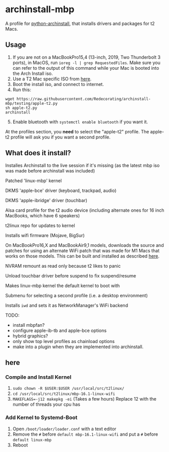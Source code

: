# archinstall-mbp

A profile for [python-archinstall](https://github.com/archlinux/archinstall), that installs drivers and packages for t2 Macs.

## Usage
1. If you are not on a MacBookPro15,4 (13-inch, 2019, Two Thunderbolt 3 ports), in MacOS, run `ioreg -l | grep RequestedFiles`. Make sure you can refer to the output of this command while your Mac is booted into the Arch Install iso.
2. Use a T2 Mac specific ISO from [here](https://dl.t2linux.org/archlinux/iso/index.html).
3. Boot the install iso, and connect to internet.
4. Run this:
```shell
wget https://raw.githubusercontent.com/Redecorating/archinstall-mbp/testing/apple-t2.py
sh apple-t2.py
archinstall
```
5. Enable bluetooth with `systemctl enable bluetooth` if you want it.

At the profiles section, you **need** to select the "apple-t2" profile. The
apple-t2 profile will ask you if you want a second profile.

## What does it install?

Installes Archinstall to the live session if it's missing (as the latest
mbp iso was made before archinstall was included)

Patched 'linux-mbp' kernel

DKMS 'apple-bce' driver (keyboard, trackpad, audio) 

DKMS 'apple-ibridge' driver (touchbar)

Alsa card profile for the t2 audio device (including alternate ones for
16 inch MacBooks, which have 6 speakers)

t2linux repo for updates to kernel

Installs wifi firmware (Mojave, BigSur)

On MacBookPro16,X and MacBookAir9,1 models, downloads the source and patches
for using an alternate WiFi patch that was made for M1 Macs that works on
those models. This can be built and installed as described [here](#here).

NVRAM remount as read only because t2 likes to panic

Unload touchbar driver before suspend to fix suspend/resume

Makes linux-mbp kernel the default kernel to boot with

Submenu for selecting a second profile (i.e. a desktop environment)

Installs `iwd` and sets it as NetworkManager's WiFi backend

TODO:
-	install mbpfan?
-	configure apple-ib-tb and apple-bce options
-	hybrid graphics?
-	only show top level profiles as chainload options
-	make into a plugin when they are implemented into archinstall.

## here

### Compile and Install Kernel

1.	`sudo chown -R $USER:$USER /usr/local/src/t2linux/` 
2.	`cd /usr/local/src/t2linux/mbp-16.1-linux-wifi`
3.	`MAKEFLAGS=-j12 makepkg -ei` (Takes a few hours) Replace 12 with the number of threads your cpu has

### Add Kernel to Systemd-Boot

1.	Open `/boot/loader/loader.conf` with a text editor
2.	Remove the `#` before `default mbp-16.1-linux-wifi` and put a `#` before `default linux-mbp`
3.	Reboot


